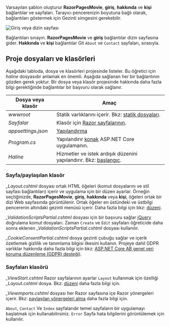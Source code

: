 Varsayılan şablon oluşturur **RazorPagesMovie**, **giriş**, **hakkında** ve **kişi** bağlantılar ve sayfaları. Tarayıcı pencerenizin boyutuna bağlı olarak, bağlantıları göstermek için Gezinti simgesini gerekebilir.

![Giriş veya dizin sayfası](~/tutorials/razor-pages/razor-pages-start/_static/home2.png)

Bağlantıları sınayın. **RazorPagesMovie** ve **giriş** bağlantılar dizin sayfasına gider. **Hakkında** ve **kişi** bağlantılar Git `About` ve `Contact` sayfaları, sırasıyla.

## <a name="project-files-and-folders"></a>Proje dosyaları ve klasörleri

Aşağıdaki tabloda, dosya ve klasörleri projesinde listeler. Bu öğretici için *haline* dosyasıdır anlamak en önemli. Aşağıda sağlanan her bir bağlantının gözden gerek yoktur. Bir dosya veya klasör projesinde hakkında daha fazla bilgi gerektiğinde bağlantılar bir başvuru olarak sağlanır.

| Dosya veya klasör | Amaç |
| -------------- | ------- |
| *wwwroot* | Statik varlıklarını içerir. Bkz: [statik dosyaları](xref:fundamentals/static-files). |
| *Sayfalar* | Klasör için [Razor sayfalarının](xref:razor-pages/index). |
| *appsettings.json* | [Yapılandırma](xref:fundamentals/configuration/index) |
| *Program.cs* | Yapılandırır [konak](xref:fundamentals/host/index) ASP.NET Core uygulamanın. |
| *Haline* | Hizmetler ve istek ardışık düzenini yapılandırır. Bkz: [başlangıç](xref:fundamentals/startup). |

### <a name="the-pagesshared-folder"></a>Sayfa/paylaşılan klasör

*_Layout.cshtml* dosyası ortak HTML öğeleri (komut dosyalarını ve stil sayfası bağlantıları) içerir ve uygulama için bir düzen ayarlar. Örneğin seçtiğinizde, **RazorPagesMovie**, **giriş**, **hakkında** veya **kişi**, öğeleri ortak bir dizi Web sayfasında görüntülenir. Ortak öğeler en üstündeki ve üstbilgi pencerenin altındaki gezinti menüsü içerir. Daha fazla bilgi için bkz: [düzeni](xref:mvc/views/layout).

*_ValidationScriptsPartial.cshtml* dosyası için bir başvuru sağlar [jQuery](https://jquery.com/) doğrulama komut dosyaları. Zaman `Create` ve `Edit` sayfaları öğreticide daha sonra eklenen *_ValidationScriptsPartial.cshtml* dosyası kullanılır.

*_CookieConsentPartial.cshtml* dosya gezinti çubuğu sağlar ve içerik özetlemek gizlilik ve tanımlama bilgisi ilkesini kullanın. Projeye dahil GDPR varlıklar hakkında daha fazla bilgi için bkz: [ASP.NET Core AB genel veri koruma düzenleme (GDPR) desteği)](xref:security/gdpr).

### <a name="the-pages-folder"></a>Sayfaları klasörü

*_ViewStart.cshtml* Razor sayfalarının ayarlar `Layout` kullanmak için özelliği *_Layout.cshtml* dosya. Bkz: [düzeni](xref:mvc/views/layout) daha fazla bilgi için.

*_Viewımports.cshtml* dosyası her Razor sayfasına içe Razor yönergeleri içerir. Bkz: [paylaşılan yönergeleri alma](xref:mvc/views/layout#importing-shared-directives) daha fazla bilgi için.

`About`, `Contact` Ve `Index` sayfalarıdır temel sayfaların bir uygulamayı başlatmak için kullanabilirsiniz. `Error` Sayfa hata bilgilerini görüntülemek için kullanılır.
